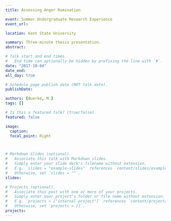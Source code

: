 ```yaml
---
title: Assessing Anger Rumination

event: Summer Undergraduate Research Experience
event_url: 

location: Kent State University

summary: Three-minute thesis presentation.
abstract: 

# Talk start and end times.
#   End time can optionally be hidden by prefixing the line with `#`.
date: "2017-10-04"
date_end: 
all_day: true

# Schedule page publish date (NOT talk date).
publishDate: 

authors: [Buerke, M.]
tags: []

# Is this a featured talk? (true/false)
featured: false

image:
  caption: 
  focal_point: Right



# Markdown Slides (optional).
#   Associate this talk with Markdown slides.
#   Simply enter your slide deck's filename without extension.
#   E.g. `slides = "example-slides"` references `content/slides/example-slides.md`.
#   Otherwise, set `slides = ""`.
slides: 

# Projects (optional).
#   Associate this post with one or more of your projects.
#   Simply enter your project's folder or file name without extension.
#   E.g. `projects = ["internal-project"]` references `content/project/deep-learning/index.md`.
#   Otherwise, set `projects = []`.
projects:
---
```



